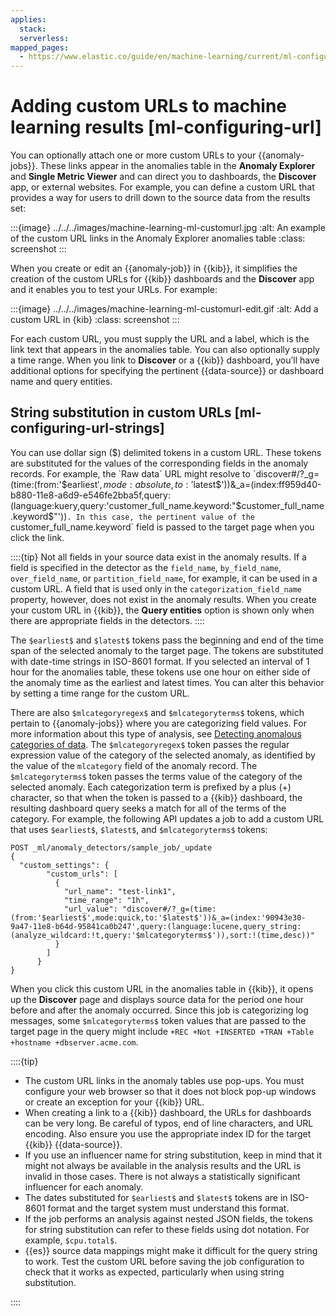 ```yaml
---
applies:
  stack:
  serverless:
mapped_pages:
  - https://www.elastic.co/guide/en/machine-learning/current/ml-configuring-url.html
---
```


# Adding custom URLs to machine learning results [ml-configuring-url]

You can optionally attach one or more custom URLs to your {{anomaly-jobs}}. These links appear in the anomalies table in the **Anomaly Explorer** and **Single Metric Viewer** and can direct you to dashboards, the **Discover** app, or external websites. For example, you can define a custom URL that provides a way for users to drill down to the source data from the results set:

:::{image} ../../../images/machine-learning-ml-customurl.jpg
:alt: An example of the custom URL links in the Anomaly Explorer anomalies table
:class: screenshot
:::

When you create or edit an {{anomaly-job}} in {{kib}}, it simplifies the creation of the custom URLs for {{kib}} dashboards and the **Discover** app and it enables you to test your URLs. For example:

:::{image} ../../../images/machine-learning-ml-customurl-edit.gif
:alt: Add a custom URL in {kib}
:class: screenshot
:::

For each custom URL, you must supply the URL and a label, which is the link text that appears in the anomalies table. You can also optionally supply a time range. When you link to **Discover** or a {{kib}} dashboard, you’ll have additional options for specifying the pertinent {{data-source}} or dashboard name and query entities.

## String substitution in custom URLs [ml-configuring-url-strings]

You can use dollar sign ($) delimited tokens in a custom URL. These tokens are substituted for the values of the corresponding fields in the anomaly records. For example, the `Raw data` URL might resolve to `discover#/?_g=(time:(from:'$earliest$',mode:absolute,to:'$latest$'))&_a=(index:ff959d40-b880-11e8-a6d9-e546fe2bba5f,query:(language:kuery,query:'customer_full_name.keyword:"$customer_full_name.keyword$"'))`.
In this case, the pertinent value of the `customer_full_name.keyword` field is passed to the target page when you click the link.

::::{tip}
Not all fields in your source data exist in the anomaly results. If a field is specified in the detector as the `field_name`, `by_field_name`, `over_field_name`, or `partition_field_name`, for example, it can be used in a custom URL. A field that is used only in the `categorization_field_name` property, however, does not exist in the anomaly results. When you create your custom URL in {{kib}}, the **Query entities** option is shown only when there are appropriate fields in the detectors.
::::

The `$earliest$` and `$latest$` tokens pass the beginning and end of the time span of the selected anomaly to the target page. The tokens are substituted with date-time strings in ISO-8601 format. If you selected an interval of 1 hour for the anomalies table, these tokens use one hour on either side of the anomaly time as the earliest and latest times. You can alter this behavior by setting a time range for the custom URL.

There are also `$mlcategoryregex$` and `$mlcategoryterms$` tokens, which pertain to {{anomaly-jobs}} where you are categorizing field values. For more information about this type of analysis, see [Detecting anomalous categories of data](ml-configuring-categories.md). The `$mlcategoryregex$` token passes the regular expression value of the category of the selected anomaly, as identified by the value of the `mlcategory` field of the anomaly record. The `$mlcategoryterms$` token passes the terms value of the category of the selected anomaly. Each categorization term is prefixed by a plus (+) character, so that when the token is passed to a {{kib}} dashboard, the resulting dashboard query seeks a match for all of the terms of the category. For example, the following API updates a job to add a custom URL that uses `$earliest$`, `$latest$`, and `$mlcategoryterms$` tokens:

```console
POST _ml/anomaly_detectors/sample_job/_update
{
  "custom_settings": {
        "custom_urls": [
          {
            "url_name": "test-link1",
            "time_range": "1h",
            "url_value": "discover#/?_g=(time:(from:'$earliest$',mode:quick,to:'$latest$'))&_a=(index:'90943e30-9a47-11e8-b64d-95841ca0b247',query:(language:lucene,query_string:(analyze_wildcard:!t,query:'$mlcategoryterms$')),sort:!(time,desc))"
          }
        ]
      }
}
```

When you click this custom URL in the anomalies table in {{kib}}, it opens up the **Discover** page and displays source data for the period one hour before and after the anomaly occurred. Since this job is categorizing log messages, some `$mlcategoryterms$` token values that are passed to the target page in the query might include `+REC +Not +INSERTED +TRAN +Table +hostname +dbserver.acme.com`.

::::{tip}

* The custom URL links in the anomaly tables use pop-ups. You must configure your web browser so that it does not block pop-up windows or create an exception for your {{kib}} URL.
* When creating a link to a {{kib}} dashboard, the URLs for dashboards can be very long. Be careful of typos, end of line characters, and URL encoding. Also ensure you use the appropriate index ID for the target {{kib}} {{data-source}}.
* If you use an influencer name for string substitution, keep in mind that it might not always be available in the analysis results and the URL is invalid in those cases. There is not always a statistically significant influencer for each anomaly.
* The dates substituted for `$earliest$` and `$latest$` tokens are in ISO-8601 format and the target system must understand this format.
* If the job performs an analysis against nested JSON fields, the tokens for string substitution can refer to these fields using dot notation. For example, `$cpu.total$`.
* {{es}} source data mappings might make it difficult for the query string to work. Test the custom URL before saving the job configuration to check that it works as expected, particularly when using string substitution.

::::
